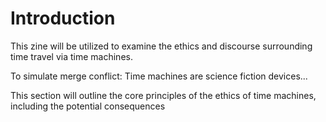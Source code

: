 # Introduction
 This zine will be utilized to examine the ethics and discourse surrounding time travel via time machines.

To simulate merge conflict: Time machines are science fiction devices...

This section will outline the core principles of the ethics of time machines, including the potential consequences

